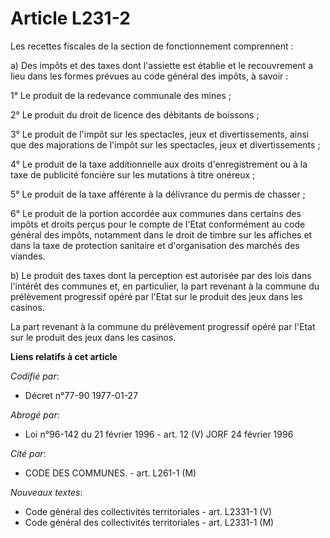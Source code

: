 # Article L231-2

Les recettes fiscales de la section de fonctionnement comprennent :

a) Des impôts et des taxes dont l'assiette est établie et le recouvrement a lieu dans les formes prévues au code général des
impôts, à savoir :

1° Le produit de la redevance communale des mines ;

2° Le produit du droit de licence des débitants de boissons ;

3° Le produit de l'impôt sur les spectacles, jeux et divertissements, ainsi que des majorations de l'impôt sur les
spectacles, jeux et divertissements ;

4° Le produit de la taxe additionnelle aux droits d'enregistrement ou à la taxe de publicité foncière sur les mutations à
titre onéreux ;

5° Le produit de la taxe afférente à la délivrance du permis de chasser ;

6° Le produit de la portion accordée aux communes dans certains des impôts et droits perçus pour le compte de l'Etat
conformément au code général des impôts, notamment dans le droit de timbre sur les affiches et dans la taxe de protection
sanitaire et d'organisation des marchés des viandes.

b) Le produit des taxes dont la perception est autorisée par des lois dans l'intérêt des communes et, en particulier, la part
revenant à la commune du prélèvement progressif opéré par l'Etat sur le produit des jeux dans les casinos.

La part revenant à la commune du prélèvement progressif opéré par l'Etat sur le produit des jeux dans les casinos.

**Liens relatifs à cet article**

_Codifié par_:

  - Décret n°77-90 1977-01-27

_Abrogé par_:

  - Loi n°96-142 du 21 février 1996 - art. 12 (V) JORF 24 février 1996

_Cité par_:

  - CODE DES COMMUNES. - art. L261-1 (M)

_Nouveaux textes_:

  - Code général des collectivités territoriales - art. L2331-1 (V)
  - Code général des collectivités territoriales - art. L2331-1 (M)
